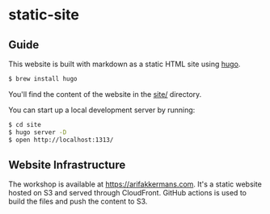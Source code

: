 # static-site

## Guide

This website is built with markdown as a static HTML site using [hugo](http://gohugo.io).

```bash
$ brew install hugo
```

You'll find the content of the website in the [site/](site/) directory.

You can start up a local development server by running:

```bash
$ cd site
$ hugo server -D
$ open http://localhost:1313/
```

## Website Infrastructure

The workshop is available at https://arifakkermans.com. It's a static website
hosted on S3 and served through CloudFront. GitHub actions is used to build the files and push the content to S3.